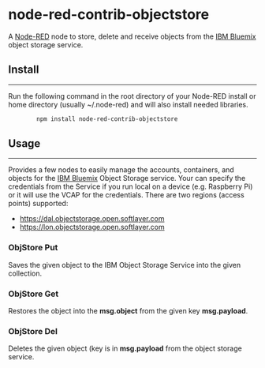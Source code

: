 # node-red-contrib-objectstore

A <a href="http://nodered.org" target="_new">Node-RED</a> node to store, delete and receive objects from the <a href="http://bluemix.net" target="_new">IBM Bluemix</a> object storage service. 

## Install
-------

Run the following command in the root directory of your Node-RED install or home directory (usually ~/.node-red) and will also install needed libraries.
```sh
        npm install node-red-contrib-objectstore
```

## Usage
-----

Provides a few nodes to easily manage the accounts, containers, and objects for the <a href="http://bluemix.net" target="_new">IBM Bluemix</a> Object Storage service.
Your can specify the credentials from the Service if you run local on a device (e.g. Raspberry Pi) or it will use the VCAP for the credentials.
There are two regions (access points) supported: 
- https://dal.objectstorage.open.softlayer.com
- https://lon.objectstorage.open.softlayer.com

### ObjStore Put

Saves the given object to the IBM Object Storage Service into the given collection. 

### ObjStore Get

Restores the object into the <b>msg.object</b> from the given key <b>msg.payload</b>. 

### ObjStore Del

Deletes the given object (key is in <b>msg.payload</b> from the object storage service.
